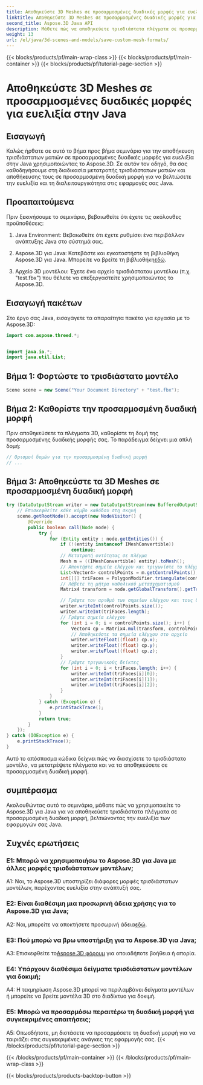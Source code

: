 ```yaml
---
title: Αποθηκεύστε 3D Meshes σε προσαρμοσμένες δυαδικές μορφές για ευελιξία στην Java
linktitle: Αποθηκεύστε 3D Meshes σε προσαρμοσμένες δυαδικές μορφές για ευελιξία στην Java
second_title: Aspose.3D Java API
description: Μάθετε πώς να αποθηκεύετε τρισδιάστατα πλέγματα σε προσαρμοσμένες δυαδικές μορφές χρησιμοποιώντας το Aspose.3D για Java. Βελτιώστε την ευελιξία στις εφαρμογές Java με αυτό το βήμα προς βήμα σεμινάριο.
weight: 13
url: /el/java/3d-scenes-and-models/save-custom-mesh-formats/
---
```


{{< blocks/products/pf/main-wrap-class >}}
{{< blocks/products/pf/main-container >}}
{{< blocks/products/pf/tutorial-page-section >}}

# Αποθηκεύστε 3D Meshes σε προσαρμοσμένες δυαδικές μορφές για ευελιξία στην Java

## Εισαγωγή

Καλώς ήρθατε σε αυτό το βήμα προς βήμα σεμινάριο για την αποθήκευση τρισδιάστατων ματιών σε προσαρμοσμένες δυαδικές μορφές για ευελιξία στην Java χρησιμοποιώντας το Aspose.3D. Σε αυτόν τον οδηγό, θα σας καθοδηγήσουμε στη διαδικασία μετατροπής τρισδιάστατων ματιών και αποθήκευσης τους σε προσαρμοσμένη δυαδική μορφή για να βελτιώσετε την ευελιξία και τη διαλειτουργικότητα στις εφαρμογές σας Java.

## Προαπαιτούμενα

Πριν ξεκινήσουμε το σεμινάριο, βεβαιωθείτε ότι έχετε τις ακόλουθες προϋποθέσεις:

1. Java Environment: Βεβαιωθείτε ότι έχετε ρυθμίσει ένα περιβάλλον ανάπτυξης Java στο σύστημά σας.

2.  Aspose.3D για Java: Κατεβάστε και εγκαταστήστε τη βιβλιοθήκη Aspose.3D για Java. Μπορείτε να βρείτε τη βιβλιοθήκη[εδώ](https://releases.aspose.com/3d/java/).

3. Αρχείο 3D μοντέλου: Έχετε ένα αρχείο τρισδιάστατου μοντέλου (π.χ. "test.fbx") που θέλετε να επεξεργαστείτε χρησιμοποιώντας το Aspose.3D.

## Εισαγωγή πακέτων

Στο έργο σας Java, εισαγάγετε τα απαραίτητα πακέτα για εργασία με το Aspose.3D:

```java
import com.aspose.threed.*;


import java.io.*;
import java.util.List;
```

## Βήμα 1: Φορτώστε το τρισδιάστατο μοντέλο

```java
Scene scene = new Scene("Your Document Directory" + "test.fbx");
```

## Βήμα 2: Καθορίστε την προσαρμοσμένη δυαδική μορφή

Πριν αποθηκεύσετε τα πλέγματα 3D, καθορίστε τη δομή της προσαρμοσμένης δυαδικής μορφής σας. Το παράδειγμα δείχνει μια απλή δομή:

```java
// Ορισμοί δομών για την προσαρμοσμένη δυαδική μορφή
// ...
```

## Βήμα 3: Αποθηκεύστε τα 3D Meshes σε προσαρμοσμένη δυαδική μορφή

```java
try (DataOutputStream writer = new DataOutputStream(new BufferedOutputStream(new FileOutputStream("Your Document Directory" + "Save3DMeshesInCustomBinaryFormat_out")))) {
    // Επισκεφθείτε κάθε κόμβο καθόδου στη σκηνή
    scene.getRootNode().accept(new NodeVisitor() {
        @Override
        public boolean call(Node node) {
            try {
                for (Entity entity : node.getEntities()) {
                    if (!(entity instanceof IMeshConvertible))
                        continue;
                    // Μετατροπή οντότητας σε πλέγμα
                    Mesh m = ((IMeshConvertible) entity).toMesh();
                    // Αποκτήστε σημεία ελέγχου και τριγωνίστε το πλέγμα
                    List<Vector4> controlPoints = m.getControlPoints();
                    int[][] triFaces = PolygonModifier.triangulate(controlPoints, m.getPolygons());
                    // Λάβετε τη μήτρα καθολικού μετασχηματισμού
                    Matrix4 transform = node.getGlobalTransform().getTransformMatrix();

                    // Γράψτε τον αριθμό των σημείων ελέγχου και τους δείκτες τριγώνων
                    writer.writeInt(controlPoints.size());
                    writer.writeInt(triFaces.length);
                    // Γράψτε σημεία ελέγχου
                    for (int i = 0; i < controlPoints.size(); i++) {
                        Vector4 cp = Matrix4.mul(transform, controlPoints.get(i));
                        // Αποθηκεύστε τα σημεία ελέγχου στο αρχείο
                        writer.writeFloat((float) cp.x);
                        writer.writeFloat((float) cp.y);
                        writer.writeFloat((float) cp.z);
                    }
                    // Γράψτε τριγωνικούς δείκτες
                    for (int i = 0; i < triFaces.length; i++) {
                        writer.writeInt(triFaces[i][0]);
                        writer.writeInt(triFaces[i][1]);
                        writer.writeInt(triFaces[i][2]);
                    }
                }
            } catch (Exception e) {
                e.printStackTrace();
            }
            return true;
        }
    });
} catch (IOException e) {
    e.printStackTrace();
}
```

Αυτό το απόσπασμα κώδικα δείχνει πώς να διασχίσετε το τρισδιάστατο μοντέλο, να μετατρέψετε πλέγματα και να τα αποθηκεύσετε σε προσαρμοσμένη δυαδική μορφή.

## συμπέρασμα

Ακολουθώντας αυτό το σεμινάριο, μάθατε πώς να χρησιμοποιείτε το Aspose.3D για Java για να αποθηκεύετε τρισδιάστατα πλέγματα σε προσαρμοσμένη δυαδική μορφή, βελτιώνοντας την ευελιξία των εφαρμογών σας Java.

## Συχνές ερωτήσεις

### Ε1: Μπορώ να χρησιμοποιήσω το Aspose.3D για Java με άλλες μορφές τρισδιάστατων μοντέλων;

A1: Ναι, το Aspose.3D υποστηρίζει διάφορες μορφές τρισδιάστατων μοντέλων, παρέχοντας ευελιξία στην ανάπτυξή σας.

### Ε2: Είναι διαθέσιμη μια προσωρινή άδεια χρήσης για το Aspose.3D για Java;

 A2: Ναι, μπορείτε να αποκτήσετε προσωρινή άδεια[εδώ](https://purchase.aspose.com/temporary-license/).

### Ε3: Πού μπορώ να βρω υποστήριξη για το Aspose.3D για Java;

 A3: Επισκεφθείτε το[Aspose.3D φόρουμ](https://forum.aspose.com/c/3d/18) για οποιαδήποτε βοήθεια ή απορία.

### Ε4: Υπάρχουν διαθέσιμα δείγματα τρισδιάστατων μοντέλων για δοκιμή;

A4: Η τεκμηρίωση Aspose.3D μπορεί να περιλαμβάνει δείγματα μοντέλων ή μπορείτε να βρείτε μοντέλα 3D στο διαδίκτυο για δοκιμή.

### Ε5: Μπορώ να προσαρμόσω περαιτέρω τη δυαδική μορφή για συγκεκριμένες απαιτήσεις;

A5: Οπωσδήποτε, μη διστάσετε να προσαρμόσετε τη δυαδική μορφή για να ταιριάζει στις συγκεκριμένες ανάγκες της εφαρμογής σας.
{{< /blocks/products/pf/tutorial-page-section >}}

{{< /blocks/products/pf/main-container >}}
{{< /blocks/products/pf/main-wrap-class >}}

{{< blocks/products/products-backtop-button >}}
